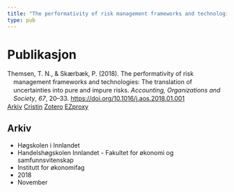 ```yaml
---
title: "The performativity of risk management frameworks and technologies: The translation of uncertainties into pure and impure risks"
type: pub
---
```

<h1>Publikasjon</h1>
<article id="csl-bib-container-FKV5498T" class="csl-bib-container">
  <div class="csl-bib-body" style="line-height: 1.35; padding-left: 1em; text-indent:-1em;">
  <div class="csl-entry">Themsen, T. N., &amp; Sk&#xE6;rb&#xE6;k, P. (2018). The performativity of risk management frameworks and technologies: The translation of uncertainties into pure and impure risks. <i>Accounting, Organizations and Society</i>, <i>67</i>, 20&#x2013;33. <a href="https://doi.org/10.1016/j.aos.2018.01.001">https://doi.org/10.1016/j.aos.2018.01.001</a></div>
</div>
  <div class="csl-bib-buttons">
    <a href="#taxonomy-article-FKV5498T" class="csl-bib-button">Arkiv</a>
    <a href="https://app.cristin.no/results/show.jsf?id=1627447" alt="Cristin URL" class="csl-bib-button">Cristin</a>
    <a href="http://zotero.org/groups/5022929/items/FKV5498T" alt="Zotero URL" class="csl-bib-button">Zotero</a>
    <a href="http://ezproxy.inn.no/login?url=https://doi.org/10.1016/j.aos.2018.01.001" class="csl-bib-button">EZproxy</a>
  </div>
  <div id="csl-bib-meta-container-FKV5498T"></div>
</article>
<div id="csl-bib-meta-FKV5498T" class="csl-bib-meta">
  <article id="taxonomy-article-FKV5498T" class="taxonomy-article">
    <h1>Arkiv</h1>
    <ul>
      <li>Høgskolen i Innlandet</li>
      <li>Handelshøgskolen Innlandet - Fakultet for økonomi og samfunnsvitenskap</li>
      <li>Institutt for økonomifag</li>
      <li>2018</li>
      <li>November</li>
    </ul>
  </article>
</div>
